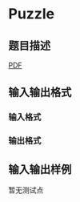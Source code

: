 # Puzzle

## 题目描述

[problemUrl]: https://uva.onlinejudge.org/index.php?option=com_onlinejudge&Itemid=8&category=446&page=show_problem&problem=4145

[PDF](https://uva.onlinejudge.org/external/13/p1399.pdf)

## 输入输出格式

### 输入格式

### 输出格式

## 输入输出样例

暂无测试点

